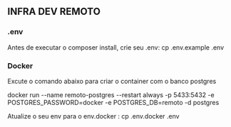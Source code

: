 ## INFRA DEV REMOTO

### .env

Antes de executar o composer install, crie seu .env:  cp .env.example .env

### Docker

Excute o comando abaixo para criar o container com o banco postgres

docker run --name remoto-postgres --restart always -p 5433:5432 -e POSTGRES_PASSWORD=docker -e POSTGRES_DB=remoto -d postgres


Atualize o seu env para o env.docker : cp .env.docker .env